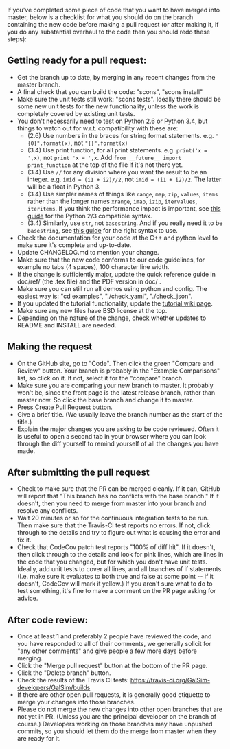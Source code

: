 If you've completed some piece of code that you want to have merged into master, below is a checklist for what you should do on the branch containing the new code before making a pull request (or after making it, if you do any substantial overhaul to the code then you should redo these steps):

## Getting ready for a pull request:

* Get the branch up to date, by merging in any recent changes from the master branch.
* A final check that you can build the code: "scons", "scons install"
* Make sure the unit tests still work: "scons tests".  Ideally there should be some new unit tests for the new functionality, unless the work is completely covered by existing unit tests.
* You don't necessarily need to test on Python 2.6 or Python 3.4, but things to watch out for w.r.t. compatibility with these are:
   * (2.6) Use numbers in the braces for string format statements.  e.g. `"{0}".format(x)`, not `"{}".format(x)`
   * (3.4) Use print function, for all print statements.  e.g. `print('x = ',x)`, not `print 'x = ',x`.  Add `from __future__ import print_function` at the top of the file if it's not there yet.
   * (3.4) Use `//` for any division where you want the result to be an integer.  e.g. `imid = (i1 + i2)//2`, not `imid = (i1 + i2)/2`.  The latter will be a float in Python 3.
   * (3.4) Use simpler names of things like `range`, `map`, `zip`, `values`, `items` rather than the longer names `xrange`, `imap`, `izip`, `itervalues`, `iteritems`.  If you think the performance impact is important, see [this guide](http://python-future.org/compatible_idioms.html) for the Python 2/3 compatible syntax.
   * (3.4) Similarly, use `str`, not `basestring`.  And if you really need it to be `basestring`, see [this guide](http://python-future.org/compatible_idioms.html) for the right syntax to use.
* Check the documentation for your code at the C++ and python level to make sure it's complete and up-to-date.
* Update CHANGELOG.md to mention your change.
* Make sure that the new code conforms to our code guidelines, for example no tabs (4 spaces), 100 character line width.
* If the change is sufficiently major, update the quick reference guide in doc/ref/ (the .tex file) and the PDF version in doc/ .
* Make sure you can still run all demos using python and config.  The easiest way is: "cd examples", "./check_yaml", "./check_json".
* If you updated the tutorial functionality, update the [tutorial wiki page](https://github.com/GalSim-developers/GalSim/wiki/Tutorials).
* Make sure any new files have BSD license at the top.
* Depending on the nature of the change, check whether updates to README and INSTALL are needed.

## Making the request

* On the GitHub site, go to "Code".  Then click the green "Compare and Review" button.  Your branch is probably in the "Example Comparisons" list, so click on it.  If not, select it for the "compare" branch.
* Make sure you are comparing your new branch to master.  It probably won't be, since the front page is the latest release branch, rather than master now.  So click the base branch and change it to master.
* Press Create Pull Request button.
* Give a brief title. (We usually leave the branch number as the start of the title.)
* Explain the major changes you are asking to be code reviewed.  Often it is useful to open a second tab in your browser where you can look through the diff yourself to remind yourself of all the changes you have made.

## After submitting the pull request

* Check to make sure that the PR can be merged cleanly.  If it can, GitHub will report that "This branch has no conflicts with the base branch."  If it doesn't, then you need to merge from master into your branch and resolve any conflicts.
* Wait 20 minutes or so for the continuous integration tests to be run.  Then make sure that the Travis-CI test reports no errors.  If not, click through to the details and try to figure out what is causing the error and fix it.
* Check that CodeCov patch test reports "100% of diff hit".  If it doesn't, then click through to the details and look for pink lines, which are lines in the code that you changed, but for which you don't have unit tests.  Ideally, add unit tests to cover all lines, and all branches of if statements. (I.e. make sure it evaluates to both true and false at some point -- if it doesn't, CodeCov will mark it yellow.)  If you aren't sure what to do to test something, it's fine to make a comment on the PR page asking for advice.

## After code review:

* Once at least 1 and preferably 2 people have reviewed the code, and you have responded to all of their comments, we generally solicit for "any other comments" and give people a few more days before merging.
* Click the "Merge pull request" button at the bottom of the PR page.
* Click the "Delete branch" button.
* Check the results of the Travis CI tests: https://travis-ci.org/GalSim-developers/GalSim/builds
* If there are other open pull requests, it is generally good etiquette to merge your changes into those branches.
* Please do not merge the new changes into other open branches that are not yet in PR.  (Unless you are the principal developer on the branch of course.)  Developers working on those branches may have unpushed commits, so you should let them do the merge from master when they are ready for it.
